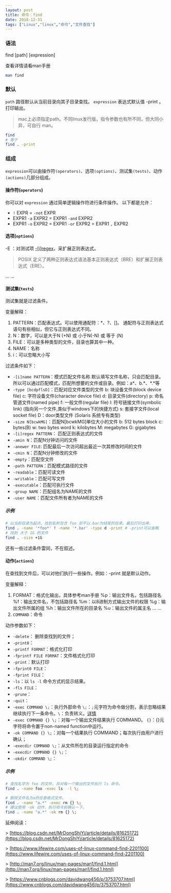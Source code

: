 ```yaml
---
layout: post
title: 命令：find
date: 2018-12-31
tags: ["Linux","linux","命令","文件查找"]
---
```


### 语法

find [path] [expression]

查看详情请看man手册
``` bash
man find
```
### 默认

`path` 路径默认从当前目录向其子目录查找。
`expression` 表达式默认值 -print 。打印输出。

> mac上必须指定path。不同linux发行版，指令参数也有所不同，但大同小异，可自行 man。
``` bash
find
# 等于
find . -print
```
### 组成

`expression`可以由操作符`(operators)`、选项`(options)`、测试集`(tests)`、动作`(actions)`几部分组成。

#### 操作符(`operators`)

你可以对 `expression` 通过简单逻辑操作符进行条件操作。
以下都是允许：

*   `!` EXPR = `-not` EXPR
*   EXPR1 `-a` EXPR2 =  EXPR1 `-and` EXPR2
*   EXPR1 `-o` EXPR2 =  EXPR1 `-or` EXPR2  = EXPR1 `,` EXPR2

#### 选项(`options`)

-E ：对测试项  [-&#91;i&#93;regex](#regex)，采扩展正则表达式。

> POSIX 定义了两种正则表达式语法基本正则表达式（BRE）和扩展正则表 达式（ERE）。

... ...

#### 测试集(`tests`)

测试集就是过滤条件。

变量解释：
1. PATTERN：匹配表达式。可以使用通配符：*、?、[]。
通配符与正则表达式语句有些相似，但它与正则表达式不同。
2. N：数字，可以是大于N (+N) 或 小于N(-N) 或 等于 (N)
3. FILE：可以是多种类型的文件，目录也算其中一种。
4. NAME：名称
5. i：可以忽略大小写

过滤条件如下：

*   `-[i]name PATTERN`：模式匹配文件名称
默认填写文件名称，只会匹配目录。所以可以通过匹配模式，匹配所想要的文件或目录。例如：a&#42;、b.&#42;、&#42;.&#42;等
*   `-type [bcdpflsD]`：匹配对应文件类型的文件
b: 块设备文件(block device file)
c: 字符设备文件(character device file)
d: 目录文件(directory)
p: 命名管道文件(named pipe)
f: 一般文件(regular file)
l: 符号链接文件(symbolic link) (指向另一个文件,类似于windows下的快捷方式)
s: 套接字文件(local socket file)
D：door类型文件 (Solaris 系统专有类型)
*   `-size N[bcwkMG]`：匹配N[bcwkMG]单位大小的文件
b: 512 bytes block
c: bytes(B)
w: two bytes word
k: kilobytes
M: megabytes
G: gigabytes
*   <a name = "regex">`-[i]regex PATTERN`</a>： 匹配正则表达式的文件
*   `-amin N`：匹配N分钟访问的文件
*   `-anewer FILE`: 匹配最后一次访问超出最近一次其修改时间的文件
*   `-cmin N`：匹配N分钟修改的文件
*   `-empty`：匹配空文件
*   `-path PATTERN`：匹配模式路径的文件
*   `-readable`：匹配可读文件
*   `-writable`：匹配可写文件
*   `-executable`：匹配可执行文件
*   `-group NAME`：匹配组名为NAME的文件
*   `-user NAME`：匹配文件所有者为NAME的文件


##### 示例
``` bash
# 以当前目录为起点，找到名称包含 foo 却不以.bar为结尾的目录。最后打印出来.
find . -name '*foo*' ! -name '*.bar' -type d -print # -print可以省略
# 找到 大于 1G 的文件
find . -size +1G
```
还有一些过滤条件雷同，不在叙述。

#### 动作(`actions`)

在查找到文件后，可以对他们执行一些操作。例如：-print 就是默认动作。

变量解释：

1.  FORMAT：格式化输出，具体参考man手册
%p：输出文件名，包括路径名
%f：输出文件名，不包括路径名
%m：以8进制方式输出文件的权限
%g：输出文件所属的组
%h：输出文件所在的目录名
%u：输出文件的属主名
... ...
2.  `COMMAND`：命令

动作参数如下：

*   `-delete`： 删除查找到的文件；
*   `-print0`：
*   `-printf FORMAT`：格式化打印
*   `-fprintf FILE FORMAT`：文件格式化打印
*   `-print`：默认打印
*   `-fprint0 FILE`：
*   `-fprint FILE`：
*   `-ls`：以 `ls -l` 命令方式的显示结果。
*   `-fls FILE`：
*   `-prune`：
*   `-quit`：
*   `-exec COMMAND \;`：执行外部命令
`\;`：`;`元字符为命令做分割，表示忽略结果继续执行下一条命令。`\`：负责转义。[详情](https://www.cnblogs.com/cynchanpin/p/7399164.html)
*   `-exec COMMAND {} \;`：对每一个输出文件结果执行 COMMAND。
`{}`：{}元字符将命令置于non-named function中运行。
*   `-ok COMMAND {} \;`：对每一个结果执行 COMMAND；每次执行由用户进行确认；
*   `-execdir COMMAND \;`：从文件所在的目录运行指定的命令
*   `-execdir COMMAND {} \;`：
*   `-okdir COMMAND \;`：


##### 示例
``` bash
# 查找名字为 foo 的文件，并对每一个输出的文件执行 ls 命令。
find . -name foo -exec ls  -l \;

# 删除文件名为a的任意格式文件。
find . -name "a.*" -exec rm {} \;
# 建议使用 -ok 动作，执行命令前确认一下。
find . -name "a.*" -ok rm {} \;
```

延伸阅读：

\> [https://blog.csdn.net/MrDongShiYi/article/details/81625172](https://blog.csdn.net/MrDongShiYi/article/details/81625172)

\> [https://www.lifewire.com/uses-of-linux-command-find-2201100](https://www.lifewire.com/uses-of-linux-command-find-2201100)

\> [http://man7.org/linux/man-pages/man1/find.1.html](http://man7.org/linux/man-pages/man1/find.1.html)

\> [https://www.cnblogs.com/davidwang456/p/3753707.html](https://www.cnblogs.com/davidwang456/p/3753707.html)